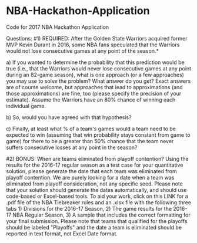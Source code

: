 # NBA-Hackathon-Application
Code for 2017 NBA Hackathon Application

Questions:
#1) REQUIRED: After the Golden State Warriors acquired former MVP Kevin Durant in 2016, some NBA fans speculated that the Warriors would not lose consecutive games at any point of the season.*

a) If you wanted to determine the probability that this prediction would be true (i.e., that the Warriors would never lose consecutive games at any point during an 82-game season), what is one approach
(or a few approaches) you may use to solve the problem? What answer do you get? Exact answers are of course welcome, but approaches that lead to approximations (and those approximations) are fine, too 
(please specify the precision of your estimate). Assume the Warriors have an 80% chance of winning each individual game.

b) So, would you have agreed with that hypothesis?

c) Finally, at least what % of a team's games would a team need to be expected to win (assuming that win probability stays constant from game to game) for there to be a greater than 50% chance that the 
team never suffers consecutive losses at any point in the season?

#2) BONUS: When are teams eliminated from playoff contention? Using the results for the 2016-17 regular season as a test case for your quantitative solution, please generate the date that each team was
eliminated from playoff contention. We are purely looking for a date when a team was eliminated from playoff consideration, not any specific seed. Please note that your solution should generate the dates
automatically, and should use code-based or Excel-based tools. To aid your work, click on this LINK for a .pdf file of the NBA Tiebreaker rules and an .xlsx file with the following three tabs 1) Divisions 
for the 2016-17 Season, 2) The game results for the 2016-17 NBA Regular Season, 3) A sample that includes the correct formatting for your final submission. Please note that teams that qualified for the 
playoffs should be labeled "Playoffs" and the date a team is eliminated should be reported in text format, not Excel Date format.
